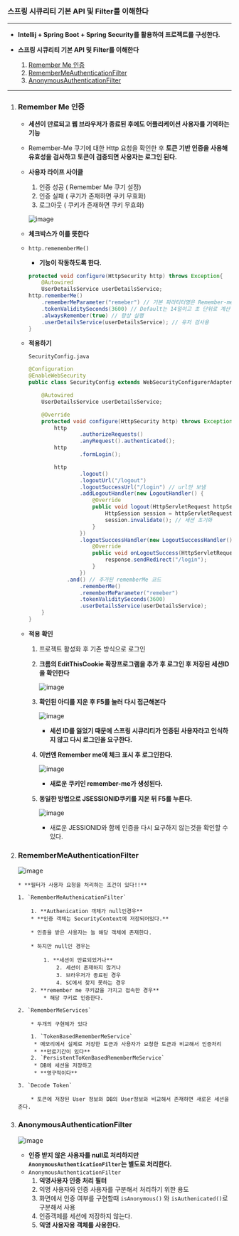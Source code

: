 ### **스프링 시큐리티 기본 API 및  Filter를 이해한다**

---

* **Intellij + Spring Boot + Spring Security를 활용하여 프로젝트를 구성한다.**
* **스프링 시큐리티 기본 API 및  Filter를 이해한다**

	1. [Remember Me 인증](#Remember-Me-인증)
	2. [RememberMeAuthenticationFilter](#RememberMeAuthenticationFilter)
	3. [AnonymousAuthenticationFilter](#AnonymousAuthenticationFilter)

---

1. ### Remember Me 인증

	* **세션이 만료되고 웹 브라우저가 종료된 후에도 어플리케이션 사용자를 기억하는 기능**

	* Remember-Me 쿠기에 대한 Http 요청을 확인한 후 **토큰 기반 인증을 사용해 유효성을 검사하고 토큰이 검증되면 사용자는 로그인 된다.**

	* **사용자 라이프 사이클**

		1. 인증 성공 ( Remember Me 쿠기 설정)
		2. 인증 실패 ( 쿠기가 존재하면 쿠키 무효화)
		3. 로그아웃 ( 쿠키가 존재하면 쿠키 무효화)

		![image](https://user-images.githubusercontent.com/52272332/96827248-1c61db80-1470-11eb-9658-159ff815a0b2.png)

	* **체크박스가 이를 뜻한다**

	* `http.remememberMe()` 

		* **기능이 작동하도록 한다.**

		```java
		protected void configure(HttpSecurity http) throws Exception{
		    @Autowired
		    UserDetailsService userDetailsService;
		http.rememberMe()
		    .rememberMeParameter("remeber") // 기본 파라티터명은 Remember-me
		    .tokenValiditySeconds(3600) // Default는 14일이고 초 단위로 계산
		    .alwaysRemember(true) // 항상 실행
		    .userDetailsService(userDetailsService); // 유저 검사용 
		}
		```

	* **적용하기**

		`SecurityConfig.java`

		```java
		@Configuration
		@EnableWebSecurity
		public class SecurityConfig extends WebSecurityConfigurerAdapter {
		
		    @Autowired
		    UserDetailsService userDetailsService;
		
		    @Override
		    protected void configure(HttpSecurity http) throws Exception {
		        http
		                .authorizeRequests()
		                .anyRequest().authenticated();
		        http
		                .formLogin();
		
		        http
		                .logout()
		                .logoutUrl("/logout")
		                .logoutSuccessUrl("/login") // url만 보냄
		                .addLogoutHandler(new LogoutHandler() {
		                    @Override
		                    public void logout(HttpServletRequest httpServletRequest, HttpServletResponse httpServletResponse, Authentication authentication) {
		                        HttpSession session = httpServletRequest.getSession(); // 세션을 받고
		                        session.invalidate(); // 세션 초기화
		                    }
		                })
		                .logoutSuccessHandler(new LogoutSuccessHandler() {
		                    @Override
		                    public void onLogoutSuccess(HttpServletRequest request, HttpServletResponse response, Authentication authentication) throws IOException, ServletException {
		                        response.sendRedirect("/login");
		                    }
		                })
		            .and() // 추가된 rememberMe 코드
		                .rememberMe()
		                .rememberMeParameter("remeber")
		                .tokenValiditySeconds(3600)
		                .userDetailsService(userDetailsService);
		    }
		}
		
		```

	* **적용 확인**

		1. 프로젝트 활성화 후 기존 방식으로 로그인

		2. **크롬의  EditThisCookie 확장프로그램을 추가 후 로그인 후 저장된 세션ID을 확인한다**

			![image](https://user-images.githubusercontent.com/52272332/96827764-3fd95600-1471-11eb-8d22-07b080368aef.png)

		3. **확인된 아디를 지운 후 F5를 눌러 다시 접근해본다**

			![image](https://user-images.githubusercontent.com/52272332/96827980-b413f980-1471-11eb-9d94-5d38e7a114ba.png)

			* **세션 ID를 잃었기 때문에 스프링 시큐리티가 인증된 사용자라고 인식하지 않고 다시 로그인을 요구한다.**

		4. **이번엔 Remember me에 체크 표시 후 로그인한다.**

			![image](https://user-images.githubusercontent.com/52272332/96828094-ede50000-1471-11eb-9276-ff32a38c3ae6.png)

			* **새로운 쿠키인 remember-me가 생성된다.**

		5. **동일한 방법으로 JSESSIONID쿠키를 지운 뒤 F5를 누른다.**

			![image](https://user-images.githubusercontent.com/52272332/96828190-22f15280-1472-11eb-96f1-919810425b3b.png)

			* 새로운 JESSIONID와 함께 인증을 다시 요구하지 않는것을 확인할 수 있다.

2. ### RememberMeAuthenticationFilter

    ![image](https://user-images.githubusercontent.com/52272332/96832929-897a6e80-147a-11eb-946c-e93f7073e3ca.png)
    
       * **필터가 사용자 요청을 처리하는 조건이 있다!!**

       1. `RememberMeAuthenicationFilter`

           1. **Authenication 객체가 null인경우**
           * **인증 객체는 SecurityContext에 저장되어있다.**
             
           * 인증을 받은 사용자는 늘 해당 객체에 존재한다.
             
           * 하지만 null인 경우는 
             
               1. **세션이 만료되었거나**
                   2. 세션이 존재하지 않거나
                   3. 브라우저가 종료된 경우
                   4. SC에서 찾지 못하는 경우
           2. **remember me 쿠키값을 가지고 접속한 경우**
               * 해당 쿠키로 인증한다.
           
       2. `RememberMeServices`

           * 두개의 구현체가 있다

           1. `TokenBasedRememberMeService`
           	* 메모리에서 실제로 저장한 토큰과 사용자가 요청한 토큰과 비교해서 인증처리
           	* **만료기간이 있다**
           2. `PersistentToKenBasedRememberMeService`
           	* DB에 세션을 저장하고
           	* **영구적이다**

       3. `Decode Token`

           * 토큰에 저장된 User 정보와 DB의 User정보와 비교해서 존재하면 새로운 세션을 준다.
    
3. ### AnonymousAuthenticationFilter

    ![image](https://user-images.githubusercontent.com/52272332/96837963-2987c600-1482-11eb-8ea3-9f88873f4d5e.png)

    * **인증 받지 않은 사용자를 null로 처리하지만 `AnonymousAuthenticationFilter`는 별도로 처리한다.**
    * `AnonymousAuthenticationFilter`
    	1. **익명사용자 인증 처리 필터**
    	2. 익명 사용자와 인증 사용자를 구분해서 처리하기 위한 용도
    	3. 화면에서 인증 여부를 구현할때 `isAnonymous()` 와 `isAuthenicated()`로 구분해서 사용
    	4. 인증객체를 세션에 저장하지 않는다.
    	5. **익명 사용자용 객체를 사용한다.**